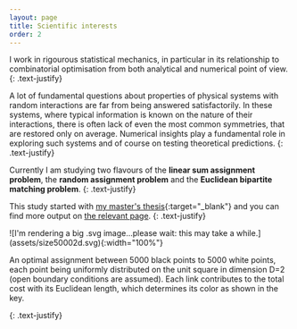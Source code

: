 ```yaml
---
layout: page
title: Scientific interests
order: 2
---
```


<!--- TOC
{:toc}-->

I work in rigourous statistical mechanics, in particular in its relationship to combinatorial optimisation from both analytical and numerical point of view.
{: .text-justify}


A lot of fundamental questions about properties of physical systems with random interactions are far from being answered satisfactorily. In these systems, where typical information is known on the nature of their interactions, there is often lack of even the most common symmetries, that are restored only on average. Numerical insights play a fundamental role in exploring such systems and of course on testing theoretical predictions.
{: .text-justify}

Currently I am studying two flavours of the **linear sum assignment problem**, the **random assignment problem** and the **Euclidean bipartite matching problem**. 
{: .text-justify}

This study started with [my master's thesis](downloads/masterthesis.pdf){:target="_blank"} and you can find more output on [the relevant page](/publications/).
{: .text-justify}

<div class="tf2d" markdown="block">
![I'm rendering a big .svg image...please wait: this may take a while.](assets/size50002d.svg){:width="100%"}

</div>

<p class="message"><i class="fa fa-info-circle fa-fw" aria-hidden="true"></i>An optimal assignment between 5000 black points to 5000 white points, each point being uniformly distributed on the unit square in dimension D=2 (open boundary conditions are assumed). Each link contributes to the total cost with its Euclidean length, which determines its color as shown in the key.</p>
{: .text-justify}
